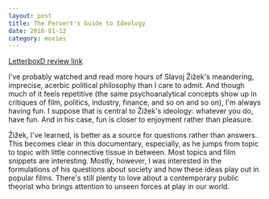 ```yaml
---
layout: post
title: The Pervert's Guide to Ideology 
date: 2016-01-12
category: movies
---
```

 
[LetterboxD review link](http://letterboxd.com/samarthbhaskar/film/the-perverts-guide-to-ideology/)

 I've probably watched and read more hours of Slavoj Žižek's meandering, imprecise, acerbic political philosophy than I care to admit. And though much of it feels repetitive (the same psychoanalytical concepts show up in critiques of film, politics, industry, finance, and so on and so on), I'm always having fun. I suppose that is central to Žižek's ideology: whatever you do, have fun. And in his case, fun is closer to enjoyment rather than pleasure.

Žižek, I've learned, is better as a source for questions rather than answers. This becomes clear in this documentary, especially, as he jumps from topic to topic with little connective tissue in between. Most topics and film snippets are interesting. Mostly, however, I was interested in the formulations of his questions about society and how these ideas play out in popular films. There's still plenty to love about a contemporary public theorist who brings attention to unseen forces at play in our world.

